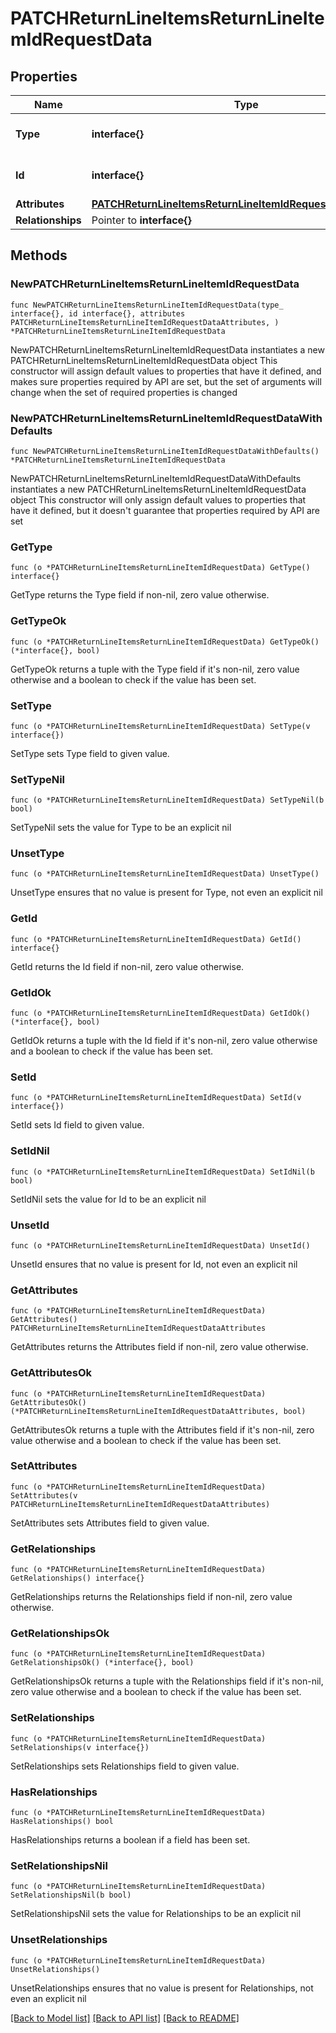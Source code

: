 # PATCHReturnLineItemsReturnLineItemIdRequestData

## Properties

Name | Type | Description | Notes
------------ | ------------- | ------------- | -------------
**Type** | **interface{}** | The resource&#39;s type | 
**Id** | **interface{}** | The resource&#39;s id | 
**Attributes** | [**PATCHReturnLineItemsReturnLineItemIdRequestDataAttributes**](PATCHReturnLineItemsReturnLineItemIdRequestDataAttributes.md) |  | 
**Relationships** | Pointer to **interface{}** |  | [optional] 

## Methods

### NewPATCHReturnLineItemsReturnLineItemIdRequestData

`func NewPATCHReturnLineItemsReturnLineItemIdRequestData(type_ interface{}, id interface{}, attributes PATCHReturnLineItemsReturnLineItemIdRequestDataAttributes, ) *PATCHReturnLineItemsReturnLineItemIdRequestData`

NewPATCHReturnLineItemsReturnLineItemIdRequestData instantiates a new PATCHReturnLineItemsReturnLineItemIdRequestData object
This constructor will assign default values to properties that have it defined,
and makes sure properties required by API are set, but the set of arguments
will change when the set of required properties is changed

### NewPATCHReturnLineItemsReturnLineItemIdRequestDataWithDefaults

`func NewPATCHReturnLineItemsReturnLineItemIdRequestDataWithDefaults() *PATCHReturnLineItemsReturnLineItemIdRequestData`

NewPATCHReturnLineItemsReturnLineItemIdRequestDataWithDefaults instantiates a new PATCHReturnLineItemsReturnLineItemIdRequestData object
This constructor will only assign default values to properties that have it defined,
but it doesn't guarantee that properties required by API are set

### GetType

`func (o *PATCHReturnLineItemsReturnLineItemIdRequestData) GetType() interface{}`

GetType returns the Type field if non-nil, zero value otherwise.

### GetTypeOk

`func (o *PATCHReturnLineItemsReturnLineItemIdRequestData) GetTypeOk() (*interface{}, bool)`

GetTypeOk returns a tuple with the Type field if it's non-nil, zero value otherwise
and a boolean to check if the value has been set.

### SetType

`func (o *PATCHReturnLineItemsReturnLineItemIdRequestData) SetType(v interface{})`

SetType sets Type field to given value.


### SetTypeNil

`func (o *PATCHReturnLineItemsReturnLineItemIdRequestData) SetTypeNil(b bool)`

 SetTypeNil sets the value for Type to be an explicit nil

### UnsetType
`func (o *PATCHReturnLineItemsReturnLineItemIdRequestData) UnsetType()`

UnsetType ensures that no value is present for Type, not even an explicit nil
### GetId

`func (o *PATCHReturnLineItemsReturnLineItemIdRequestData) GetId() interface{}`

GetId returns the Id field if non-nil, zero value otherwise.

### GetIdOk

`func (o *PATCHReturnLineItemsReturnLineItemIdRequestData) GetIdOk() (*interface{}, bool)`

GetIdOk returns a tuple with the Id field if it's non-nil, zero value otherwise
and a boolean to check if the value has been set.

### SetId

`func (o *PATCHReturnLineItemsReturnLineItemIdRequestData) SetId(v interface{})`

SetId sets Id field to given value.


### SetIdNil

`func (o *PATCHReturnLineItemsReturnLineItemIdRequestData) SetIdNil(b bool)`

 SetIdNil sets the value for Id to be an explicit nil

### UnsetId
`func (o *PATCHReturnLineItemsReturnLineItemIdRequestData) UnsetId()`

UnsetId ensures that no value is present for Id, not even an explicit nil
### GetAttributes

`func (o *PATCHReturnLineItemsReturnLineItemIdRequestData) GetAttributes() PATCHReturnLineItemsReturnLineItemIdRequestDataAttributes`

GetAttributes returns the Attributes field if non-nil, zero value otherwise.

### GetAttributesOk

`func (o *PATCHReturnLineItemsReturnLineItemIdRequestData) GetAttributesOk() (*PATCHReturnLineItemsReturnLineItemIdRequestDataAttributes, bool)`

GetAttributesOk returns a tuple with the Attributes field if it's non-nil, zero value otherwise
and a boolean to check if the value has been set.

### SetAttributes

`func (o *PATCHReturnLineItemsReturnLineItemIdRequestData) SetAttributes(v PATCHReturnLineItemsReturnLineItemIdRequestDataAttributes)`

SetAttributes sets Attributes field to given value.


### GetRelationships

`func (o *PATCHReturnLineItemsReturnLineItemIdRequestData) GetRelationships() interface{}`

GetRelationships returns the Relationships field if non-nil, zero value otherwise.

### GetRelationshipsOk

`func (o *PATCHReturnLineItemsReturnLineItemIdRequestData) GetRelationshipsOk() (*interface{}, bool)`

GetRelationshipsOk returns a tuple with the Relationships field if it's non-nil, zero value otherwise
and a boolean to check if the value has been set.

### SetRelationships

`func (o *PATCHReturnLineItemsReturnLineItemIdRequestData) SetRelationships(v interface{})`

SetRelationships sets Relationships field to given value.

### HasRelationships

`func (o *PATCHReturnLineItemsReturnLineItemIdRequestData) HasRelationships() bool`

HasRelationships returns a boolean if a field has been set.

### SetRelationshipsNil

`func (o *PATCHReturnLineItemsReturnLineItemIdRequestData) SetRelationshipsNil(b bool)`

 SetRelationshipsNil sets the value for Relationships to be an explicit nil

### UnsetRelationships
`func (o *PATCHReturnLineItemsReturnLineItemIdRequestData) UnsetRelationships()`

UnsetRelationships ensures that no value is present for Relationships, not even an explicit nil

[[Back to Model list]](../README.md#documentation-for-models) [[Back to API list]](../README.md#documentation-for-api-endpoints) [[Back to README]](../README.md)


